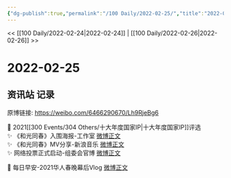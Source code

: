 ```yaml
---
{"dg-publish":true,"permalink":"/100 Daily/2022-02-25/","title":"2022-02-25","created":"2022-12-22T15:34:41.000+08:00","updated":"2023-01-09T17:24:41.474+08:00"}
---
```



<< [[100 Daily/2022-02-24\|2022-02-24]] | [[100 Daily/2022-02-26\|2022-02-26]] >>

# 2022-02-25

## 资讯站 记录

原博链接: https://weibo.com/6466290670/Lh9RjeBg6

💫 2021[[300 Events/304 Others/十大年度国家IP\|十大年度国家IP]]评选  
✨ 《和光同春》入围海报-工作室 [微博正文](https://m.weibo.cn/6466290670/4740746664740355)  
✨ 《和光同春》MV分享-新浪音乐 [微博正文](https://m.weibo.cn/6466290670/4740813034882458)  
✨ 网络投票正式启动-组委会官博 [微博正文](https://m.weibo.cn/6466290670/4740787302043370)

💫 每日早安-2021华人春晚幕后Vlog [微博正文](https://m.weibo.cn/6466290670/4740679693505335)
